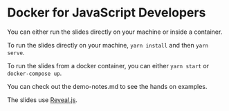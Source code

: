 # Docker for JavaScript Developers

You can either run the slides directly on your machine or inside a container.

To run the slides directly on your machine, `yarn install` and then `yarn serve`.

To run the slides from a docker container, you can either `yarn start` or `docker-compose up`.

You can check out the demo-notes.md to see the hands on examples.

The slides use [Reveal.js](https://revealjs.com/#/).
